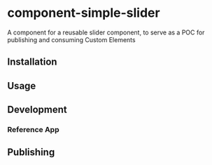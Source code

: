 # component-simple-slider
A component for a reusable slider component, to serve as a POC for publishing and consuming Custom Elements 

## Installation


## Usage


## Development


### Reference App


## Publishing

<!-- 
 "coverageReporters": ["html", "json", "lcov", "cobertura"],

  "moduleNameMapper": {
    "\\.(jpg|jpeg|png|gif|eot|otf|webp|svg|ttf|woff|woff2|mp4|webm|wav|mp3|m4a|aac|oga)$": "<rootDir>/test/__mocks__/empty-module.js",
    "\\.(css|scss)$": "<rootDir>/test/__mocks__/empty-module.js"
  },

  "coverageDirectory": "<rootDir>/reports/test-coverage",

  "collectCoverageFrom": [
    "src/components/**/*.{js,jsx}",
    "src/services/**/*.{js,jsx}",
    "src/views/**/*.{js,jsx}"
  ],

  "coverageThreshold": {
    "global": {
      "branches": 90,
      "functions": 90,
      "lines": 90,
      "statements": 90
    }
  } -->